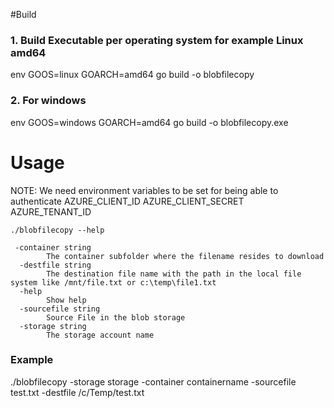 #Build

### 1. Build Executable per operating system for example Linux amd64

env GOOS=linux GOARCH=amd64 go build -o blobfilecopy

### 2. For windows
env GOOS=windows GOARCH=amd64 go build -o blobfilecopy.exe

# Usage

NOTE: We need environment variables to be set for being able to authenticate
AZURE_CLIENT_ID
AZURE_CLIENT_SECRET
AZURE_TENANT_ID

```
./blobfilecopy --help

 -container string
        The container subfolder where the filename resides to download
  -destfile string
        The destination file name with the path in the local file system like /mnt/file.txt or c:\temp\file1.txt
  -help
        Show help
  -sourcefile string
        Source File in the blob storage
  -storage string
        The storage account name 
```

### Example
./blobfilecopy -storage storage -container containername -sourcefile test.txt -destfile /c/Temp/test.txt